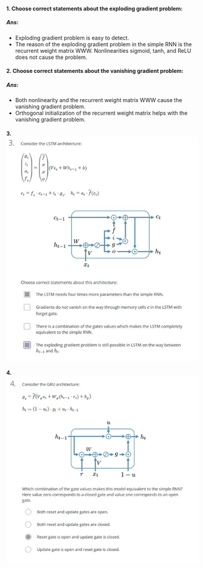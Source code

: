 #### 1. Choose correct statements about the exploding gradient problem:
##### Ans: 
- Exploding gradient problem is easy to detect.
- The reason of the exploding gradient problem in the simple RNN is the recurrent weight matrix WWW. Nonlinearities sigmoid, tanh, and ReLU does not cause the problem.
#### 2. Choose correct statements about the vanishing gradient problem:
##### Ans: 
- Both nonlinearity and the recurrent weight matrix WWW cause the vanishing gradient problem.
- Orthogonal initialization of the recurrent weight matrix helps with the vanishing gradient problem.
#### 3. ![alt text](./2.3.jpg)
#### 4. ![alt text](./2.4.jpg)

